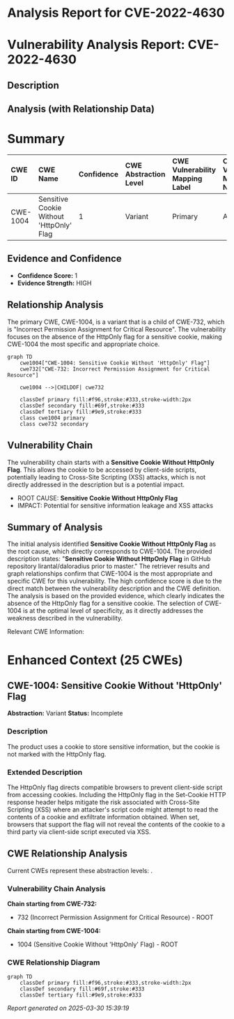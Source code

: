 # Analysis Report for CVE-2022-4630

# Vulnerability Analysis Report: CVE-2022-4630

## Description



## Analysis (with Relationship Data)

# Summary
| CWE ID  | CWE Name                                                                       | Confidence | CWE Abstraction Level | CWE Vulnerability Mapping Label | CWE-Vulnerability Mapping Notes |
| :-------- | :----------------------------------------------------------------------------- | :---------- | :---------------------- | :------------------------------ | :------------------------------ |
| CWE-1004 | Sensitive Cookie Without 'HttpOnly' Flag                                     | 1          | Variant                 | Primary                         | Allowed                       |

## Evidence and Confidence

*   **Confidence Score:** 1
*   **Evidence Strength:** HIGH

## Relationship Analysis
The primary CWE, CWE-1004, is a variant that is a child of CWE-732, which is "Incorrect Permission Assignment for Critical Resource". The vulnerability focuses on the absence of the HttpOnly flag for a sensitive cookie, making CWE-1004 the most specific and appropriate choice.

```mermaid
graph TD
    cwe1004["CWE-1004: Sensitive Cookie Without 'HttpOnly' Flag"]
    cwe732["CWE-732: Incorrect Permission Assignment for Critical Resource"]
    
    cwe1004 -->|CHILDOF| cwe732
    
    classDef primary fill:#f96,stroke:#333,stroke-width:2px
    classDef secondary fill:#69f,stroke:#333
    classDef tertiary fill:#9e9,stroke:#333
    class cwe1004 primary
    class cwe732 secondary
```

## Vulnerability Chain
The vulnerability chain starts with a **Sensitive Cookie Without HttpOnly Flag**. This allows the cookie to be accessed by client-side scripts, potentially leading to Cross-Site Scripting (XSS) attacks, which is not directly addressed in the description but is a potential impact.
  - ROOT CAUSE: **Sensitive Cookie Without HttpOnly Flag**
  - IMPACT: Potential for sensitive information leakage and XSS attacks

## Summary of Analysis
The initial analysis identified **Sensitive Cookie Without HttpOnly Flag** as the root cause, which directly corresponds to CWE-1004. The provided description states: "**Sensitive Cookie Without HttpOnly Flag** in GitHub repository lirantal/daloradius prior to master."
The retriever results and graph relationships confirm that CWE-1004 is the most appropriate and specific CWE for this vulnerability. The high confidence score is due to the direct match between the vulnerability description and the CWE definition. The analysis is based on the provided evidence, which clearly indicates the absence of the HttpOnly flag for a sensitive cookie. The selection of CWE-1004 is at the optimal level of specificity, as it directly addresses the weakness described in the vulnerability.

Relevant CWE Information:

# Enhanced Context (25 CWEs)

## CWE-1004: Sensitive Cookie Without 'HttpOnly' Flag
**Abstraction:** Variant
**Status:** Incomplete

### Description
The product uses a cookie to store sensitive information, but the cookie is not marked with the HttpOnly flag.

### Extended Description
The HttpOnly flag directs compatible browsers to prevent client-side script from accessing cookies. Including the HttpOnly flag in the Set-Cookie HTTP response header helps mitigate the risk associated with Cross-Site Scripting (XSS) where an attacker's script code might attempt to read the contents of a cookie and exfiltrate information obtained. When set, browsers that support the flag will not reveal the contents of the cookie to a third party via client-side script executed via XSS.


## CWE Relationship Analysis

Current CWEs represent these abstraction levels: .


### Vulnerability Chain Analysis

**Chain starting from CWE-732:**
- 732 (Incorrect Permission Assignment for Critical Resource) - ROOT


**Chain starting from CWE-1004:**
- 1004 (Sensitive Cookie Without 'HttpOnly' Flag) - ROOT



### CWE Relationship Diagram

```mermaid
graph TD
    classDef primary fill:#f96,stroke:#333,stroke-width:2px
    classDef secondary fill:#69f,stroke:#333
    classDef tertiary fill:#9e9,stroke:#333
```



*Report generated on 2025-03-30 15:39:19*
